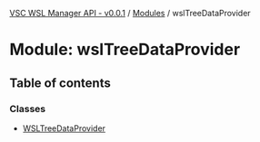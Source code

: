 [VSC WSL Manager API - v0.0.1](../README.md) / [Modules](../modules.md) / wslTreeDataProvider

# Module: wslTreeDataProvider

## Table of contents

### Classes

- [WSLTreeDataProvider](../classes/wslTreeDataProvider.WSLTreeDataProvider.md)
